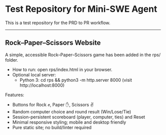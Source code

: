 # Test Repository for Mini-SWE Agent

This is a test repository for the PRD to PR workflow.

---

## Rock–Paper–Scissors Website

A simple, accessible Rock–Paper–Scissors game has been added in the rps/ folder.

- How to run: open rps/index.html in your browser.
- Optional local server:
  - Python 3: cd rps && python3 -m http.server 8000 (visit http://localhost:8000)

Features:
- Buttons for Rock ✊, Paper ✋, Scissors ✌️
- Random computer choice and round result (Win/Lose/Tie)
- Session-persistent scoreboard (player, computer, ties) and Reset
- Minimal responsive styling; mobile and desktop friendly
- Pure static site; no build/linter required
